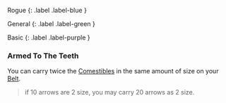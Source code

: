
Rogue
{: .label .label-blue }

General
{: .label .label-green }

Basic
{: .label .label-purple }
### Armed To The Teeth
You can carry twice the [Comestibles](Core/Comestibles) in the same amount of size on your [Belt](Storage#Belt).

> if 10 arrows are 2 size, you may carry 20 arrows as 2 size.
